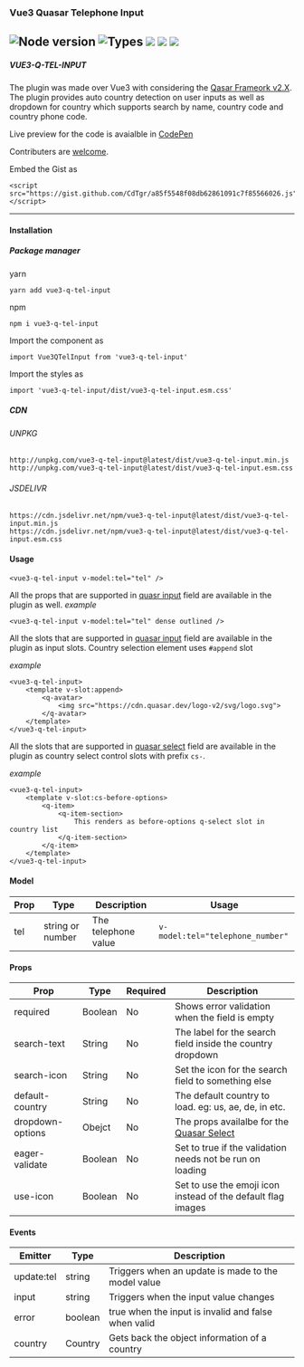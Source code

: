### Vue3 Quasar Telephone Input

## ![Node version](https://img.shields.io/node/v/vue3-q-tel-input.svg?style=flat) ![Types](https://badgen.net/badge/types/included/green) [![](https://data.jsdelivr.com/v1/package/npm/vue3-q-tel-input/badge)](https://www.jsdelivr.com/package/npm/vue3-q-tel-input) [![](https://badgen.net/badge/github/vue3%2Dq%2Dtel%2Dinput/blue?icon=github)](https://github.com/CdTgr/vue3-q-tel-input) [![](https://badgen.net/badge/npm/vue3%2Dq%2Dtel%2Dinput/blue?icon=npm)](https://www.npmjs.com/package/vue3-q-tel-input)

##### VUE3-Q-TEL-INPUT

The plugin was made over Vue3 with considering the [Qasar Frameork v2.X](https://quasar.dev/). The plugin provides auto country detection on user inputs as well as dropdown for country which supports search by name, country code and country phone code.

Live preview for the code is avaialble in [CodePen](https://codepen.io/CdTgr/full/OJEMZvG)

Contributers are [welcome]().

Embed the Gist as

```
<script src="https://gist.github.com/CdTgr/a85f5548f08db62861091c7f85566026.js"></script>
```

---

#### Installation

##### Package manager

yarn

```
yarn add vue3-q-tel-input
```

npm

```
npm i vue3-q-tel-input
```

Import the component as

```
import Vue3QTelInput from 'vue3-q-tel-input'
```

Import the styles as

```
import 'vue3-q-tel-input/dist/vue3-q-tel-input.esm.css'
```

##### CDN

###### UNPKG

```
http://unpkg.com/vue3-q-tel-input@latest/dist/vue3-q-tel-input.min.js
http://unpkg.com/vue3-q-tel-input@latest/dist/vue3-q-tel-input.esm.css
```

###### JSDELIVR

```
https://cdn.jsdelivr.net/npm/vue3-q-tel-input@latest/dist/vue3-q-tel-input.min.js
https://cdn.jsdelivr.net/npm/vue3-q-tel-input@latest/dist/vue3-q-tel-input.esm.css
```

#### Usage

```
<vue3-q-tel-input v-model:tel="tel" />
```

All the props that are supported in [quasr input](https://quasar.dev/vue-components/input) field are available in the plugin as well.
_example_

```
<vue3-q-tel-input v-model:tel="tel" dense outlined />
```

All the slots that are supported in [quasar input](https://quasar.dev/vue-components/input) field are available in the plugin as input slots. Country selection element uses `#append` slot

_example_

```
<vue3-q-tel-input>
    <template v-slot:append>
        <q-avatar>
            <img src="https://cdn.quasar.dev/logo-v2/svg/logo.svg">
        </q-avatar>
    </template>
</vue3-q-tel-input>
```

All the slots that are supported in [quasar select](https://quasar.dev/vue-components/select) field are available in the plugin as country select control slots with prefix `cs-`.

_example_

```
<vue3-q-tel-input>
    <template v-slot:cs-before-options>
        <q-item>
            <q-item-section>
                This renders as before-options q-select slot in country list
            </q-item-section>
        </q-item>
    </template>
</vue3-q-tel-input>
```

#### Model

| Prop | Type             | Description         | Usage                            |
| ---- | ---------------- | ------------------- | -------------------------------- |
| tel  | string or number | The telephone value | `v-model:tel="telephone_number"` |

#### Props

| Prop             | Type    | Required | Description                                                                           |
| ---------------- | ------- | -------- | ------------------------------------------------------------------------------------- |
| required         | Boolean | No       | Shows error validation when the field is empty                                        |
| search-text      | String  | No       | The label for the search field inside the country dropdown                            |
| search-icon      | String  | No       | Set the icon for the search field to something else                                   |
| default-country  | String  | No       | The default country to load. eg: us, ae, de, in etc.                                  |
| dropdown-options | Obejct  | No       | The props availalbe for the [Quasar Select](https://quasar.dev/vue-components/select) |
| eager-validate   | Boolean | No       | Set to true if the validation needs not be run on loading                             |
| use-icon         | Boolean | No       | Set to use the emoji icon instead of the default flag images                          |

#### Events

| Emitter    | Type    | Description                                         |
| ---------- | ------- | --------------------------------------------------- |
| update:tel | string  | Triggers when an update is made to the model value  |
| input      | string  | Triggers when the input value changes               |
| error      | boolean | true when the input is invalid and false when valid |
| country    | Country | Gets back the object information of a country       |
